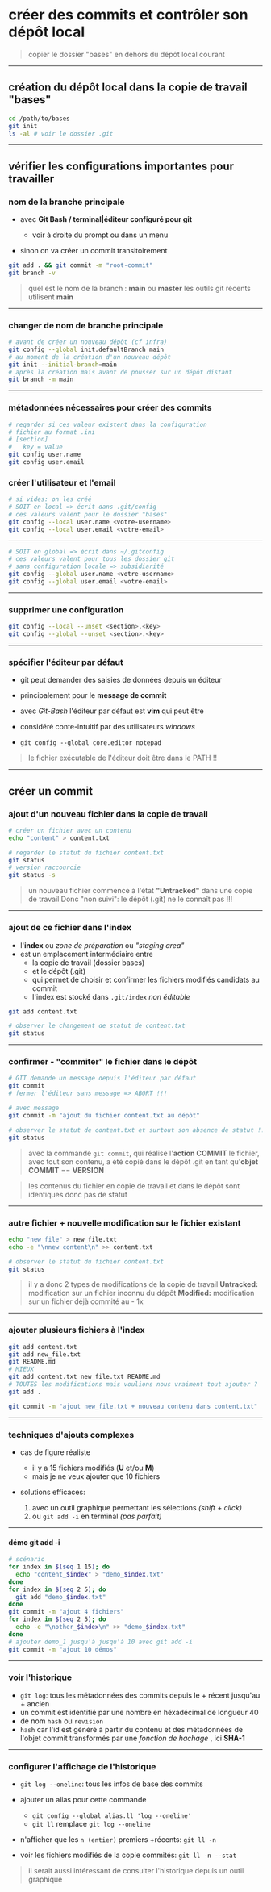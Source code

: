 # créer des commits et contrôler son dépôt local

> copier le dossier "bases" en dehors du dépôt local courant

---

## création du dépôt local dans la copie de travail "bases"

```bash
cd /path/to/bases
git init
ls -al # voir le dossier .git
```
---

## vérifier les configurations importantes pour travailler

### nom de la branche principale

* avec **Git Bash / terminal|éditeur configuré pour git**
  + voir à droite du prompt ou dans un menu

* sinon on va créer un commit transitoirement
```bash
git add . && git commit -m "root-commit"
git branch -v
```

> quel est le nom de la branch : **main** ou **master**
> les outils git récents utilisent **main**

---

### changer de nom de branche principale

```bash
# avant de créer un nouveau dépôt (cf infra)
git config --global init.defaultBranch main
# au moment de la création d'un nouveau dépôt
git init --initial-branch=main
# après la création mais avant de pousser sur un dépôt distant
git branch -m main
```

---

### métadonnées nécessaires pour créer des commits

```bash
# regarder si ces valeur existent dans la configuration
# fichier au format .ini
# [section]
#   key = value
git config user.name
git config user.email
```

### créer l'utilisateur et l'email

```bash
# si vides: on les créé 
# SOIT en local => écrit dans .git/config
# ces valeurs valent pour le dossier "bases"
git config --local user.name <votre-username>
git config --local user.email <votre-email>
```

---

```bash
# SOIT en global => écrit dans ~/.gitconfig
# ces valeurs valent pour tous les dossier git
# sans configuration locale => subsidiarité
git config --global user.name <votre-username>
git config --global user.email <votre-email>
```

---

### supprimer une configuration

```bash
git config --local --unset <section>.<key>
git config --global --unset <section>.<key>
```
 
---

### spécifier l'éditeur par défaut

* git peut demander des saisies de données depuis un éditeur
* principalement pour le **message de commit**
* avec *Git-Bash* l'éditeur par défaut est **vim** qui peut être
* considéré conte-intuitif par des utilisateurs *windows*

* `git config --global core.editor notepad`

> le fichier exécutable de l'éditeur doit être dans le PATH !!

---

## créer un commit

### ajout d'un nouveau fichier dans la copie de travail

```bash
# créer un fichier avec un contenu
echo "content" > content.txt

# regarder le statut du fichier content.txt
git status
# version raccourcie
git status -s
```

> un nouveau fichier commence à l'état **"Untracked"** dans une copie de travail
> Donc "non suivi": le dépôt (.git) ne le connaît pas !!!

---

### ajout de ce fichier dans l'index

* l'**index** ou *zone de préparation* ou *"staging area"*
* est un emplacement intermédiaire entre
  + la copie de travail (dossier bases)
  + et le dépôt (.git)
  + qui permet de choisir et confirmer les fichiers modifiés candidats au commit
  + l'index est stocké dans `.git/index` *non éditable*

```bash
git add content.txt

# observer le changement de statut de content.txt
git status
```

---

### confirmer - "commiter" le fichier dans le dépôt

```bash
# GIT demande un message depuis l'éditeur par défaut
git commit
# fermer l'éditeur sans message => ABORT !!!

# avec message
git commit -m "ajout du fichier content.txt au dépôt"

# observer le statut de content.txt et surtout son absence de statut !!
git status
```

> avec la commande `git commit`, qui réalise l'**action COMMIT**
> le fichier, avec tout son contenu, a été copié dans le dépôt .git
> en tant qu'**objet COMMIT** == **VERSION**

> les contenus du fichier en copie de travail et dans le dépôt sont identiques
> donc pas de statut

---

### autre fichier + nouvelle modification sur le fichier existant

```bash
echo "new_file" > new_file.txt
echo -e "\nnew content\n" >> content.txt

# observer le statut du fichier content.txt
git status
```

> il y a donc 2 types de modifications de la copie de travail
> **Untracked:** modification sur un fichier inconnu du dépôt
> **Modified:** modification sur un fichier déjà commité au - 1x

---

### ajouter plusieurs fichiers à l'index

```bash
git add content.txt
git add new_file.txt
git README.md
# MIEUX
git add content.txt new_file.txt README.md
# TOUTES les modifications mais voulions nous vraiment tout ajouter ?
git add .

git commit -m "ajout new_file.txt + nouveau contenu dans content.txt"
```

---

### techniques d'ajouts complexes

* cas de figure réaliste
  + il y a 15 fichiers modifiés (**U** et/ou **M**)
  + mais je ne veux ajouter que 10 fichiers

* solutions efficaces:
  1. avec un outil graphique permettant les sélections *(shift + click)*
  2. ou `git add -i` en terminal *(pas parfait)*

---

#### démo git add -i

```bash
# scénario
for index in $(seq 1 15); do
  echo "content_$index" > "demo_$index.txt"
done
for index in $(seq 2 5); do
  git add "demo_$index.txt"
done
git commit -m "ajout 4 fichiers"
for index in $(seq 2 5); do
  echo -e "\nother_$index\n" >> "demo_$index.txt"
done
# ajouter demo_1 jusqu'à jusqu'à 10 avec git add -i
git commit -m "ajout 10 démos"
```

---

### voir l'historique

* `git log`: tous les métadonnées des commits depuis le + récent jusqu'au + ancien
* un commit est identifié par une nombre en héxadécimal de longueur 40
* de nom `hash` ou `revision`
* `hash` car l'id est généré à partir du contenu et des métadonnées de l'objet commit transformés par une *fonction de hachage* , ici **SHA-1**

---

### configurer l'affichage de l'historique

* `git log --oneline`: tous les infos de base des commits
* ajouter un alias pour cette commande
  + `git config --global alias.ll 'log --oneline'`
  + `git ll` remplace `git log --oneline`

* n'afficher que les `n (entier)` premiers +récents: `git ll -n`
* voir les fichiers modifiés de la copie commités: `git ll -n --stat`

> il serait aussi intéressant de consulter l'historique depuis un outil graphique